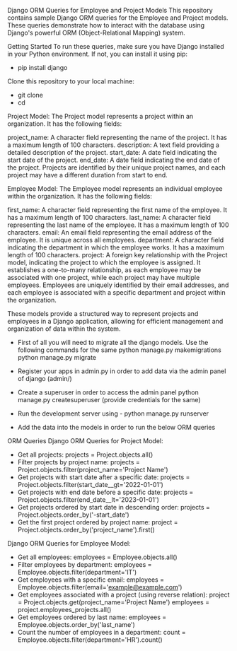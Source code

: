 Django ORM Queries for Employee and Project Models
This repository contains sample Django ORM queries for the Employee and Project models. These queries demonstrate how to interact with the database using Django's powerful ORM (Object-Relational Mapping) system.

Getting Started
To run these queries, make sure you have Django installed in your Python environment. If not, you can install it using pip:

 - pip install django

Clone this repository to your local machine:
- git clone <repository-url>
- cd <repository-directory>

Project Model:
The Project model represents a project within an organization. It has the following fields:

project_name: A character field representing the name of the project. It has a maximum length of 100 characters.
description: A text field providing a detailed description of the project.
start_date: A date field indicating the start date of the project.
end_date: A date field indicating the end date of the project.
Projects are identified by their unique project names, and each project may have a different duration from start to end.

Employee Model:
The Employee model represents an individual employee within the organization. It has the following fields:

first_name: A character field representing the first name of the employee. It has a maximum length of 100 characters.
last_name: A character field representing the last name of the employee. It has a maximum length of 100 characters.
email: An email field representing the email address of the employee. It is unique across all employees.
department: A character field indicating the department in which the employee works. It has a maximum length of 100 characters.
project: A foreign key relationship with the Project model, indicating the project to which the employee is assigned. It establishes a one-to-many relationship, as each employee may be associated with one project, while each project may have multiple employees.
Employees are uniquely identified by their email addresses, and each employee is associated with a specific department and project within the organization.

These models provide a structured way to represent projects and employees in a Django application, allowing for efficient management and organization of data within the system.

- First of all you will need to migrate all the django models. Use the following commands for the same
    python manage.py makemigrations
    python manage.py migrate

- Register your apps in admin.py in order to add data via the admin panel of django (admin/)

- Create a superuser in order to access the admin panel
    python manage.py createsuperuser (provide credentials for the same)

- Run the development server using - python manage.py runserver
- Add the data into the models in order to run the below ORM queries


ORM Queries
Django ORM Queries for Project Model:
- Get all projects:
    projects = Project.objects.all()
- Filter projects by project name:
    projects = Project.objects.filter(project_name='Project Name')
- Get projects with start date after a specific date:
    projects = Project.objects.filter(start_date__gt='2022-01-01')
- Get projects with end date before a specific date:
    projects = Project.objects.filter(end_date__lt='2023-01-01')
- Get projects ordered by start date in descending order:
    projects = Project.objects.order_by('-start_date')
- Get the first project ordered by project name:
    project = Project.objects.order_by('project_name').first()

Django ORM Queries for Employee Model:
- Get all employees:
    employees = Employee.objects.all()
- Filter employees by department:
    employees = Employee.objects.filter(department='IT')
- Get employees with a specific email:
    employees = Employee.objects.filter(email='example@example.com')
- Get employees associated with a project (using reverse relation):
    project = Project.objects.get(project_name='Project Name')
    employees = project.employees_projects.all()
- Get employees ordered by last name:
    employees = Employee.objects.order_by('last_name')
- Count the number of employees in a department:
    count = Employee.objects.filter(department='HR').count()